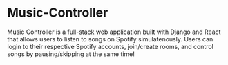 # Music-Controller
Music Controller is a full-stack web application built with Django and React that allows users to listen to songs on Spotify simulatenously. Users can login to their respective Spotify accounts, join/create rooms, and control songs by pausing/skipping at the same time! 
